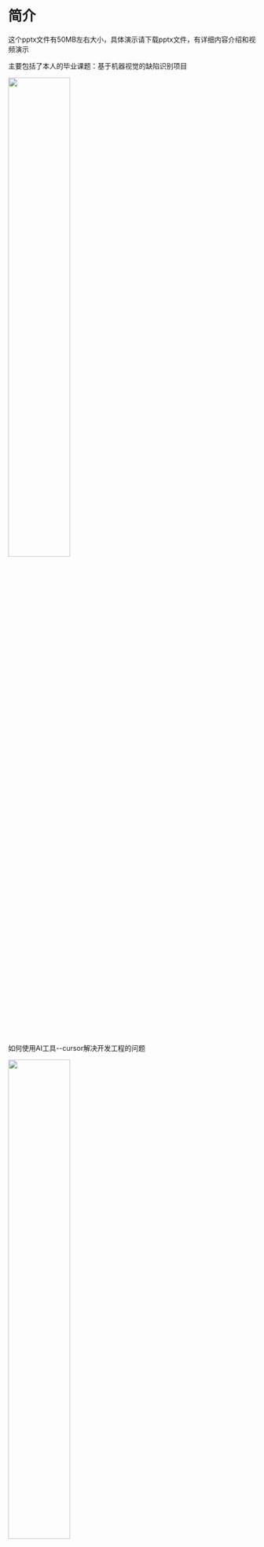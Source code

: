 # 简介
这个pptx文件有50MB左右大小，具体演示请下载pptx文件，有详细内容介绍和视频演示

主要包括了本人的毕业课题：基于机器视觉的缺陷识别项目

<img src="https://github.com/user-attachments/assets/2783ad23-d88d-4fa0-bc15-e056e2adc062" width="50%">


如何使用AI工具--cursor解决开发工程的问题

<img src="https://github.com/user-attachments/assets/3cb20ce7-feb6-4b27-a85c-fc4457d5a2f7" width="50%">


C++即时通讯项目及效果演示

<img src="https://github.com/user-attachments/assets/58bbf0d1-2cfd-4889-9d47-8f1ef2daefc4" width="50%">

实习内容简介

获得过的证书和成绩单等

<img src="https://github.com/user-attachments/assets/9052640a-9516-4bcd-95d3-431fbac46e18" width="50%">

<img src="https://github.com/user-attachments/assets/cee51a10-cf52-43f9-8fe4-1e874306f6df" width="50%">
